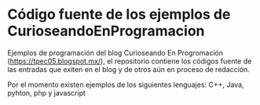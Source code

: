 # Código fuente de los ejemplos de CurioseandoEnProgramacion

Ejemplos de programación del blog Curioseando En Progromación (https://tpec05.blogspot.mx/), el repositorio contiene los códigos fuente de las entradas que exiten en el blog y de otros aún en proceso de redacción.

Por el momento existen ejemplos de los siguientes lenguajes:
C++, Java, pyhton, php y javascript
